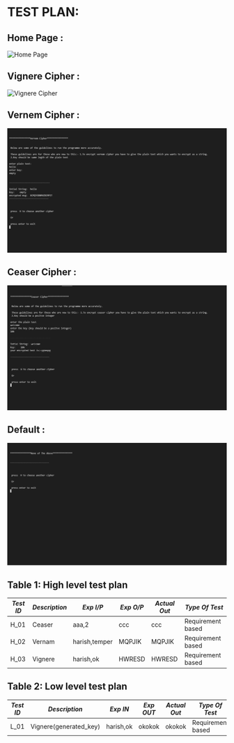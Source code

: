 # TEST PLAN:

## Home Page :

   ![Home Page](https://github.com/chsaitejltts/project-0001/blob/main/5_Images/home.png)

## Vignere Cipher :

   ![Vignere Cipher](https://github.com/chsaitejltts/project-0001/blob/main/5_Images/vignere.png)

## Vernem Cipher :

   ![Vernem Cipher](https://github.com/HARISHCH684/l-tminiproject/blob/master/5_Images/vernem.png)

## Ceaser Cipher :

   ![Ceaser Cipher](https://github.com/HARISHCH684/l-tminiproject/blob/master/5_Images/ceaser.png)

## Default :

   ![Default](https://github.com/HARISHCH684/l-tminiproject/blob/master/5_Images/default.png)

## Table 1: High level test plan 

| *Test ID* | *Description*                                              | *Exp I/P*  | *Exp O/P* | *Actual Out* |*Type Of Test*  |
|-------------|--------------------------------------------------------------|------------|-------------|----------------|------------------|
|  H_01       |               Ceaser                                    |  aaa,2|ccc |ccc |Requirement based |
|  H_02       |               Vernam                                    |  harish,temper|MQPJIK  |MQPJIK  |Requirement based |
|  H_03       |               Vignere                                   |  harish,ok|HWRESD |HWRESD |Requirement based |

## Table 2: Low level test plan


| *Test ID* | *Description*                                              | *Exp IN* | *Exp OUT* | *Actual Out* |*Type Of Test*  |    
|-------------|--------------------------------------------------------------|------------|-------------|----------------|------------------|
|   L_01      |               Vignere(generated_key)                 |  harish,ok|okokok|okokok|Requirement based |